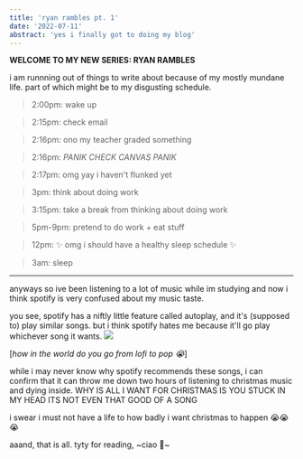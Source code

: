 ```yaml
---
title: 'ryan rambles pt. 1'
date: '2022-07-11'
abstract: 'yes i finally got to doing my blog'
---
```


**WELCOME TO MY NEW SERIES: RYAN RAMBLES**

i am runnning out of things to write about because of my mostly mundane life. part of which might be to my disgusting schedule.

> 2:00pm: wake up

> 2:15pm: check email

> 2:16pm: ono my teacher graded something

> 2:16pm: *PANIK CHECK CANVAS PANIK*

> 2:17pm: omg yay i haven't flunked yet

> 3pm: think about doing work

> 3:15pm: take a break from thinking about doing work

> 5pm-9pm: pretend to do work + eat stuff

> 12pm: ✨ omg i should have a healthy sleep schedule ✨

> 3am: sleep


---	

anyways so ive been listening to a lot of music while im studying and now i think spotify is very confused about my music taste.

you see, spotify has a niftly little feature called autoplay, and it's (supposed to) play similar songs. but i think spotify hates me because it'll go play whichever song it wants.
![](/images/christmas/spotify-is-great.png)

[*how in the world do you go from lofi to pop 😭*]

while i may never know why spotify recommends these songs, i can confirm that it can throw me down two hours of listening to christmas music and dying inside. WHY IS ALL I WANT FOR CHRISTMAS IS YOU STUCK IN MY HEAD ITS NOT EVEN THAT GOOD OF A SONG

i swear i must not have a life to how badly i want christmas to happen 😭😭😭

aaand, that is all. tyty for reading, ~ciao 🦆~